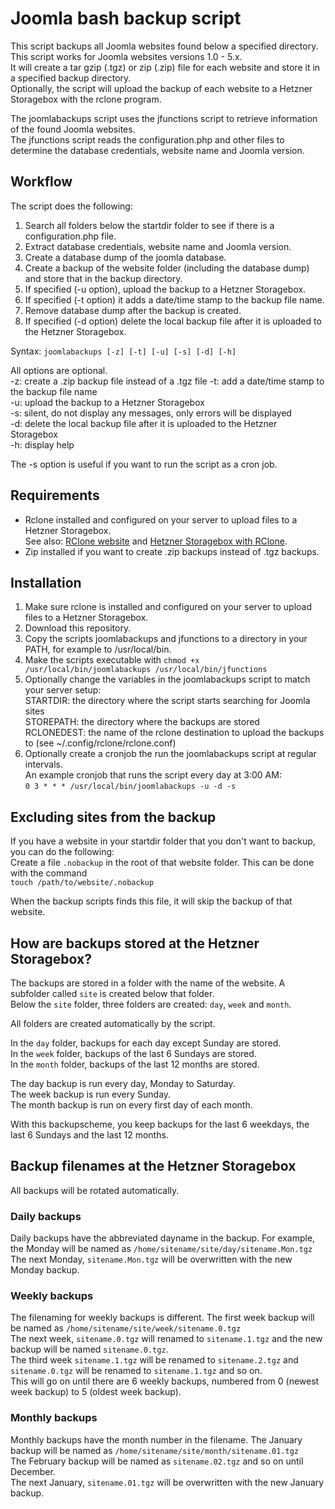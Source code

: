 # Joomla bash backup script

This script backups all Joomla websites found below a specified directory. This script works for Joomla websites versions 1.0 - 5.x.  
It will create a tar gzip (.tgz) or zip (.zip) file for each website and store it in a specified backup directory.  
Optionally, the script will upload the backup of each website to a Hetzner Storagebox with the rclone program.

The joomlabackups script uses the jfunctions script to retrieve information of the found Joomla websites.  
The jfunctions script reads the configuration.php and other files to determine the database credentials, website name and Joomla version.

## Workflow

The script does the following:  
1. Search all folders below the startdir folder to see if there is a configuration.php file.
2. Extract database credentials, website name and Joomla version.
3. Create a database dump of the joomla database.
4. Create a backup of the website folder (including the database dump) and store that in the backup directory.
5. If specified (-u option), upload the backup to a Hetzner Storagebox.
6. If specified (-t option) it adds a date/time stamp to the backup file name.
7. Remove database dump after the backup is created.
8. If specified (-d option) delete the local backup file after it is uploaded to the Hetzner Storagebox.

Syntax: `joomlabackups [-z] [-t] [-u] [-s] [-d] [-h]`

All options are optional.  
-z: create a .zip backup file instead of a .tgz file
-t: add a date/time stamp to the backup file name  
-u: upload the backup to a Hetzner Storagebox  
-s: silent, do not display any messages, only errors will be displayed  
-d: delete the local backup file after it is uploaded to the Hetzner Storagebox  
-h: display help  

The -s option is useful if you want to run the script as a cron job.

## Requirements

- Rclone installed and configured on your server to upload files to a Hetzner Storagebox.  
See also: <a href="https://rclone.org/" target="_blank">RClone website</a> and <a href="https://docs.hetzner.com/robot/storage-box/access/access-ssh-rsync-borg#rclone" target="_blank">Hetzner Storagebox with RClone</a>.
- Zip installed if you want to create .zip backups instead of .tgz backups.

## Installation

1. Make sure rclone is installed and configured on your server to upload files to a Hetzner Storagebox.
2. Download this repository.
3. Copy the scripts joomlabackups and jfunctions to a directory in your PATH, for example to /usr/local/bin.
4. Make the scripts executable with `chmod +x /usr/local/bin/joomlabackups /usr/local/bin/jfunctions`
5. Optionally change the variables in the joomlabackups script to match your server setup:  
STARTDIR: the directory where the script starts searching for Joomla sites  
STOREPATH: the directory where the backups are stored  
RCLONEDEST: the name of the rclone destination to upload the backups to (see ~/.config/rclone/rclone.conf)  
6. Optionally create a cronjob the run the joomlabackups script at regular intervals.  
An example cronjob that runs the script every day at 3:00 AM:  
`0 3 * * * /usr/local/bin/joomlabackups -u -d -s`

## Excluding sites from the backup

If you have a website in your startdir folder that you don't want to backup, you can do the following:  
Create a file `.nobackup` in the root of that website folder. This can be done with the command  
`touch /path/to/website/.nobackup`

When the backup scripts finds this file, it will skip the backup of that website.

## How are backups stored at the Hetzner Storagebox?

The backups are stored in a folder with the name of the website. A subfolder called `site` is created below that folder.  
Below the `site` folder, three folders are created: `day`, `week` and `month`.

All folders are created automatically by the script.

In the `day` folder, backups for each day except Sunday are stored.  
In the `week` folder, backups of the last 6 Sundays are stored.  
In the `month` folder, backups of the last 12 months are stored.

The day backup is run every day, Monday to Saturday.  
The week backup is run every Sunday.  
The month backup is run on every first day of each month.  

With this backupscheme, you keep backups for the last 6 weekdays, the last 6 Sundays and the last 12 months.  

## Backup filenames at the Hetzner Storagebox

All backups will be rotated automatically.

### Daily backups
Daily backups have the abbreviated dayname in the backup. For example, the Monday will be named as `/home/sitename/site/day/sitename.Mon.tgz`  
The next Monday, `sitename.Mon.tgz` will be overwritten with the new Monday backup.

### Weekly backups
The filenaming for weekly backups is different. The first week backup will be named as `/home/sitename/site/week/sitename.0.tgz`  
The next week, `sitename.0.tgz` will renamed to `sitename.1.tgz` and the new backup will be named `sitename.0.tgz`.  
The third week `sitename.1.tgz` will be renamed to `sitename.2.tgz` and `sitename.0.tgz` will be renamed to `sitename.1.tgz` and so on.  
This will go on until there are 6 weekly backups, numbered from 0 (newest week backup) to 5 (oldest week backup).

### Monthly backups
Monthly backups have the month number in the filename. The January backup will be named as `/home/sitename/site/month/sitename.01.tgz`  
The February backup will be named as `sitename.02.tgz` and so on until December.  
The next January, `sitename.01.tgz` will be overwritten with the new January backup.